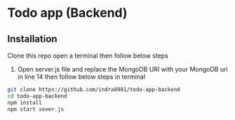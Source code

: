 # Todo app (Backend)


## Installation
Clone this repo open a terminal then follow below steps

1) Open server.js file and replace the MongoDB URI with your MongoDB uri in line 14 then follow below steps in terminal

```bash
git clone https://github.com/indra8981/todo-app-backend
cd todo-app-backend
npm install
npm start sever.js
```

